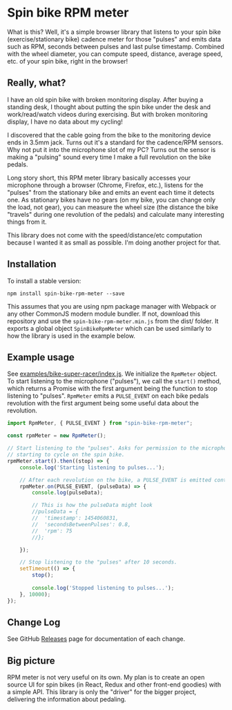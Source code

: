 # Spin bike RPM meter

What is this? Well, it's a simple browser library that listens to your spin bike (exercise/stationary bike) cadence meter
for those "pulses" and emits data such as RPM, seconds between pulses and last pulse timestamp. Combined with the wheel diameter,
you can compute speed, distance, average speed, etc. of your spin bike, right in the browser!

## Really, what?

I have an old spin bike with broken monitoring display. After buying a standing desk, I thought about putting the spin bike
under the desk and work/read/watch videos during exercising. But with broken monitoring display, I have no data about my
cycling!

I discovered that the cable going from the bike to the monitoring device ends in 3.5mm jack. Turns out it's a standard for
the cadence/RPM sensors. Why not put it into the microphone slot of my PC? Turns out the sensor is making a "pulsing" sound
every time I make a full revolution on the bike pedals.

Long story short, this RPM meter library basically accesses your microphone through a browser (Chrome, Firefox, etc.), listens
for the "pulses" from the stationary bike and emits an event each time it detects one. As stationary bikes have no gears
(on my bike, you can change only the load, not gear), you can measure the wheel size (the distance the bike "travels" during
one revolution of the pedals) and calculate many interesting things from it.

This library does not come with the speed/distance/etc computation because I wanted it as small as possible. I'm doing another
project for that.

## Installation

To install a stable version:

```
npm install spin-bike-rpm-meter --save
```

This assumes that you are using npm package manager with Webpack or any other CommonJS modern module bundler. If not,
download this repository and use the `spin-bike-rpm-meter.min.js` from the dist/ folder. It exports a global object 
`SpinBikeRpmMeter` which can be used similarly to how the library is used in the example below.

## Example usage

See [examples/bike-super-racer/index.js](examples/bike-super-racer/index.js). We initialize the `RpmMeter` object. To start
listening to the microphone ("pulses"), we call the `start()` method, which returns a Promise with the first argument
being the function to stop listening to "pulses". `RpmMeter` emits a `PULSE_EVENT` on each bike pedals revolution with the
first argument being some useful data about the revolution.

```js
import RpmMeter, { PULSE_EVENT } from "spin-bike-rpm-meter";

const rpmMeter = new RpmMeter();

// Start listening to the "pulses". Asks for permission to the microphone. Run start() before
// starting to cycle on the spin bike.
rpmMeter.start().then((stop) => {
	console.log('Starting listening to pulses...');

	// After each revolution on the bike, a PULSE_EVENT is emitted containing some useful data about it.
	rpmMeter.on(PULSE_EVENT, (pulseData) => {
		console.log(pulseData);

		// This is how the pulseData might look
		//pulseData = {
		//	'timestamp': 1454060831,
		//	'secondsBetweenPulses': 0.8,
		//	'rpm': 75
		//};

	});

	// Stop listening to the "pulses" after 10 seconds.
	setTimeout(() => {
		stop();
		
		console.log('Stopped listening to pulses...');
	}, 10000);
});
```

## Change Log

See GitHub [Releases](https://github.com/lamosty/spin-bike-rpm-meter/releases) page for documentation of each change.

## Big picture

RPM meter is not very useful on its own. My plan is to create an open source UI for spin bikes (in React, Redux and other
front-end goodies) with a simple API. This library is only the "driver" for the bigger project, delivering the information
about pedaling.
